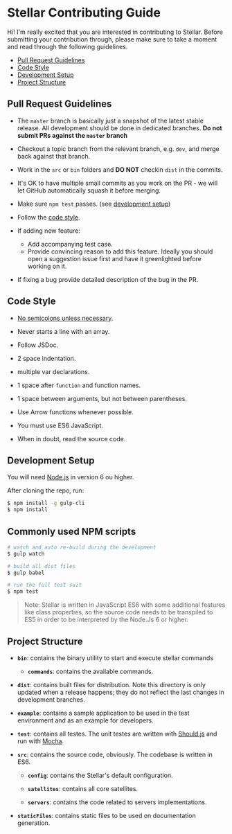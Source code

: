 # Stellar Contributing Guide

Hi! I'm really excited that you are interested in contributing to Stellar. Before submitting your contribution through, please make sure to take a moment and read through the following guidelines.

- [Pull Request Guidelines](#pull-request-guidelines)
- [Code Style](#code-style)
- [Development Setup](#development-setup)
- [Project Structure](#project-structure)

## Pull Request Guidelines

- The `master` branch is basically just a snapshot of the latest stable release. All development should be done in dedicated branches. **Do not submit PRs against the `master` branch**

- Checkout a topic branch from the relevant branch, e.g. `dev`, and merge back against that branch.

- Work in the `src` or `bin` folders and **DO NOT** checkin `dist` in the commits.

- It's OK to have multiple small commits as you work on the PR - we will let GitHub automatically squash it before merging.

- Make sure `npm test` passes. (see [development setup](#development-setup))

- Follow the [code style](#code-style).

- If adding new feature:
  - Add accompanying test case.
  - Provide convincing reason to add this feature. Ideally you should open a suggestion issue first and have it greenlighted before working on it.

- If fixing a bug provide detailed description of the bug in the PR.

## Code Style

- [No semicolons unless necessary](http://inimino.org/~inimino/blog/javascript_semicolons).

- Never starts a line with an array.

- Follow JSDoc.

- 2 space indentation.

- multiple var declarations.

- 1 space after `function` and function names.

- 1 space between arguments, but not between parentheses.

- Use Arrow functions whenever possible.

- You must use ES6 JavaScript.

- When in doubt, read the source code.

## Development Setup

You will need [Node.js](http://nodejs.org) in version 6 ou higher.

After cloning the repo, run:

```bash
$ npm install -g gulp-cli
$ npm install
```

## Commonly used NPM scripts

```bash
# watch and auto re-build during the development
$ gulp watch

# build all dist files
$ gulp babel

# run the full test suit
$ npm test
```

> Note: Stellar is written in JavaScript ES6 with some additional features like class properties, so the source code needs to be transpiled to ES5 in order to be interpreted by the Node.Js 6 or higher.

## Project Structure

- **`bin`**: contains the binary utility to start and execute stellar commands

  - **`commands`**: contains the available commands.

- **`dist`**: contains built files for distribution. Note this directory is only updated when a release happens; they do not reflect the last changes in development branches.

- **`example`**: contains a sample application to be used in the test environment and as an example for developers.

- **`test`**: contains all testes. The unit testes are written with [Should.js](http://shouldjs.github.io) and run with [Mocha](https://mochajs.org).

- **`src`**: contains the source code, obviously. The codebase is written in ES6.

  - **`config`**: contains the Stellar's default configuration.

  - **`satellites`**: contains all core satellites.

  - **`servers`**: contains the code related to servers implementations.

- **`staticFiles`**: contains static files to be used on documentation generation.
